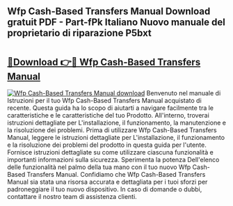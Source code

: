 ## Wfp Cash-Based Transfers Manual Download gratuit PDF - Part-fPk Italiano Nuovo manuale del proprietario di riparazione P5bxt

# <h2><a href="http://dfeh27l.blite.top/?on=Wfp+Cash-Based+Transfers+Manual">🔗Download 👉🔴 Wfp Cash-Based Transfers Manual</a></h2>

[![Wfp Cash-Based Transfers Manual download](https://i.imgur.com/lujVjoI.png)](http://dfeh27l.blite.top/?on=Wfp+Cash-Based+Transfers+Manual)
Benvenuto nel manuale di Istruzioni per il tuo Wfp Cash-Based Transfers Manual acquistato di recente. Questa guida ha lo scopo di aiutarti a navigare facilmente tra le caratteristiche e le caratteristiche del tuo Prodotto. All'interno, troverai istruzioni dettagliate per L'installazione, il funzionamento, la manutenzione e la risoluzione dei problemi. Prima di utilizzare Wfp Cash-Based Transfers Manual, leggere le istruzioni dettagliate per L'installazione, il funzionamento e la risoluzione dei problemi del prodotto in questa guida per l'utente. Fornisce istruzioni dettagliate su come utilizzare ciascuna funzionalità e importanti informazioni sulla sicurezza. Sperimenta la potenza Dell'elenco delle funzionalità nel palmo della tua mano con il tuo nuovo Wfp Cash-Based Transfers Manual. Confidiamo che Wfp Cash-Based Transfers Manual sia stata una risorsa accurata e dettagliata per i tuoi sforzi per padroneggiare il tuo nuovo dispositivo. In caso di domande o dubbi, contattare il nostro team di assistenza clienti.
